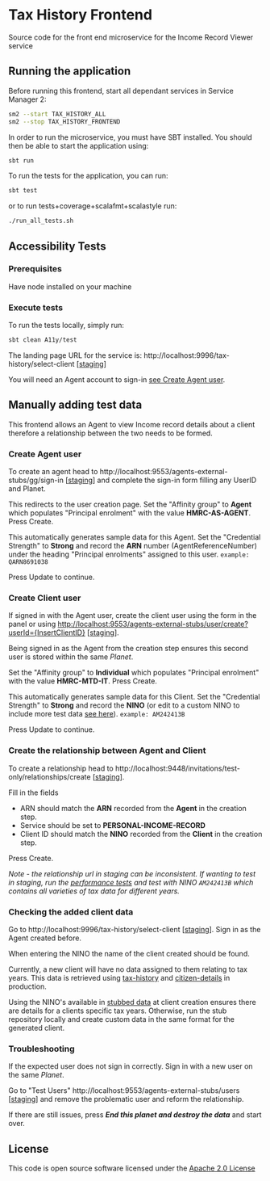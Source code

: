 # Tax History Frontend

Source code for the front end microservice for the Income Record Viewer service

## Running the application

Before running this frontend, start all dependant services in Service Manager 2:

```bash
sm2 --start TAX_HISTORY_ALL
sm2 --stop TAX_HISTORY_FRONTEND
```

In order to run the microservice, you must have SBT installed. You should then be able to start the application using:

```bash
sbt run
```

To run the tests for the application, you can run:

```bash 
sbt test
```

or to run tests+coverage+scalafmt+scalastyle run:

```bash
./run_all_tests.sh
```

## Accessibility Tests

### Prerequisites
Have node installed on your machine

### Execute tests
To run the tests locally, simply run:
```bash
sbt clean A11y/test
```

The landing page URL for the service is: http://localhost:9996/tax-history/select-client [[staging](https://www.staging.tax.service.gov.uk/tax-history/select-client)]

You will need an Agent account to sign-in [see Create Agent user](#create-agent-user).

## Manually adding test data

This frontend allows an Agent to view Income record details about a client therefore a relationship between the two needs to be formed.

### Create Agent user

To create an agent head to http://localhost:9553/agents-external-stubs/gg/sign-in [[staging](https://www.staging.tax.service.gov.uk/agents-external-stubs/gg/sign-in)] and complete the sign-in form filling any UserID and Planet.

This redirects to the user creation page. Set the "Affinity group" to **Agent** which populates "Principal enrolment" with the value **HMRC-AS-AGENT**.
Press Create.

This automatically generates sample data for this Agent.
Set the "Credential Strength" to **Strong** and record the **ARN** number (AgentReferenceNumber) under the heading "Principal enrolments" assigned to this user.
```example: QARN8691038```

Press Update to continue.

### Create Client user

If signed in with the Agent user, create the client user using the form in the panel or using
[http://localhost:9553/agents-external-stubs/user/create?userId={InsertClientID}](http://localhost:9553/agents-external-stubs/user/create?userId=SampleClient) [[staging](https://www.staging.tax.service.gov.uk/agents-external-stubs/user/create?userId=SampleClient)].

Being signed in as the Agent from the creation step ensures this second user is stored within the same _Planet_.

Set the "Affinity group" to **Individual** which populates "Principal enrolment" with the value **HMRC-MTD-IT**.
Press Create.

This automatically generates sample data for this Client.
Set the "Credential Strength" to **Strong** and record the **NINO** (or edit to a custom NINO to include more test data [see here](#checking-the-added-client-data)).
```example: AM242413B```

Press Update to continue. 


### Create the relationship between Agent and Client

To create a relationship head to http://localhost:9448/invitations/test-only/relationships/create [[staging](https://www.staging.tax.service.gov.uk/invitations/test-only/relationships/create)].

Fill in the fields
- ARN should match the **ARN** recorded from the **Agent** in the creation step.
- Service should be set to **PERSONAL-INCOME-RECORD**
- Client ID should match the **NINO** recorded from the **Client** in the creation step.

Press Create.

_Note - the relationship url in staging can be inconsistent. If wanting to test in staging, run the [performance tests](https://github.com/hmrc/tax-history-performance-tests) and test with NINO `AM242413B` which contains all varieties of tax data for different years._

### Checking the added client data

Go to http://localhost:9996/tax-history/select-client [[staging](https://www.staging.tax.service.gov.uk/tax-history/select-client)]. Sign in as the Agent created before.

When entering the NINO the name of the client created should be found.

Currently, a new client will have no data assigned to them relating to tax years.
This data is retrieved using [tax-history](https://github.com/hmrc/tax-history) and [citizen-details](https://github.com/hmrc/citizen-details) in production.

Using the NINO's available in [stubbed data](https://github.com/hmrc/tax-history-stubs/tree/main/conf/resources/data)
at client creation ensures there are details for a clients specific tax years.
Otherwise, run the stub repository locally and create custom data in the same format for the generated client.

### Troubleshooting

If the expected user does not sign in correctly. Sign in with a new user on the same _Planet_.

Go to "Test Users" http://localhost:9553/agents-external-stubs/users [[staging](https://www.staging.tax.service.gov.uk/agents-external-stubs/users)] and remove the problematic user and reform the relationship.

If there are still issues, press _**End this planet and destroy the data**_ and start over.

## License

This code is open source software licensed under
the [Apache 2.0 License]("http://www.apache.org/licenses/LICENSE-2.0.html")
